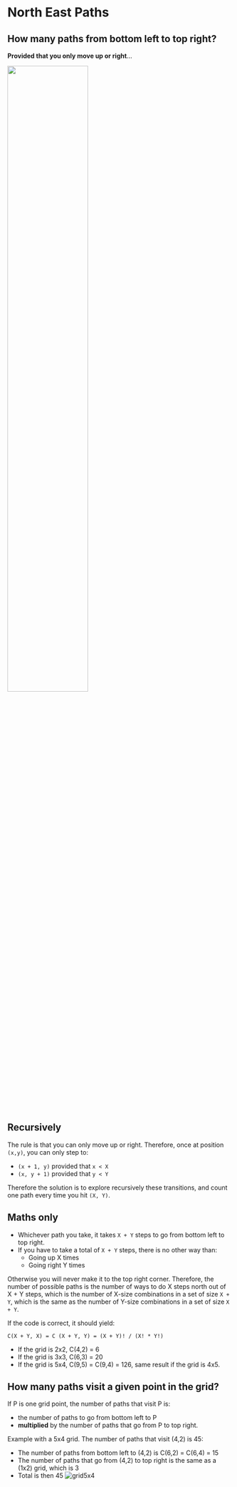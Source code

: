 # North East Paths
## How many paths from bottom left to top right?
**Provided that you only move up or right**...

<img src="https://user-images.githubusercontent.com/13286393/73980710-a61f4800-48e5-11ea-9a34-5d42fc1b0bdd.jpg" width="60%;">

## Recursively
The rule is that you can only move up or right. Therefore, once at position `(x,y)`, you can only step to:
- `(x + 1, y)` provided that `x < X`
- `(x, y + 1)` provided that `y < Y`

Therefore the solution is to explore recursively these transitions, and count one path every time you hit `(X, Y)`.

## Maths only
- Whichever path you take, it takes `X + Y` steps to go from bottom left to top right.
- If you have to take a total of `X + Y` steps, there is no other way than:
  - Going up X times
  - Going right Y times

Otherwise you will never make it to the top right corner.
Therefore, the number of possible paths is the number of ways to do X steps north out of X + Y steps,
which is the number of X-size combinations in a set of size `X + Y`, which is the
same as the number of Y-size combinations in a set of size `X + Y`.

If the code is correct, it should yield:
```
C(X + Y, X) = C (X + Y, Y) = (X + Y)! / (X! * Y!)
```

- If the grid is 2x2, C(4,2) = 6
- If the grid is 3x3, C(6,3) = 20
- If the grid is 5x4, C(9,5) = C(9,4) = 126, same result if the grid is 4x5.

## How many paths visit a given point in the grid?
If P is one grid point, the number of paths that visit P is:
- the number of paths to go from bottom left to P
- **multiplied** by the number of paths that go from P to top right.

Example with a 5x4 grid. The number of paths that visit (4,2) is 45:
- The number of paths from bottom left to (4,2) is C(6,2) = C(6,4) = 15
- The number of paths that go from (4,2) to top right is the same as a (1x2) grid, which is 3
- Total is then 45 
  ![grid5x4](https://user-images.githubusercontent.com/13286393/73970838-b7ab2480-48d2-11ea-99c9-1bc15667eedb.png)

